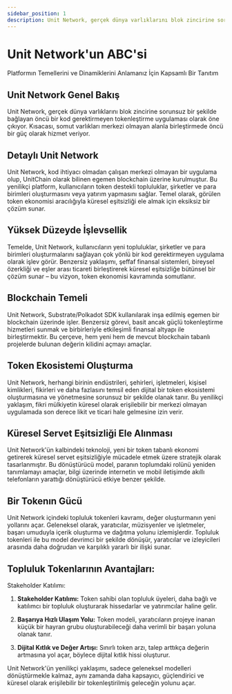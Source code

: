 ```yaml
---
sidebar_position: 1
description: Unit Network, gerçek dünya varlıklarını blok zincirine sorunsuz bir şekilde bağlayan öncü bir kod gerektirmeyen tokenleştirme uygulaması olarak öne çıkıyor. Kısacası, somut varlıkları merkezi olmayan alanla birleştirmede öncü bir güç olarak hizmet veriyor.
---
```


# Unit Network'un ABC'si

Platformın Temellerini ve Dinamiklerini Anlamanız İçin Kapsamlı Bir Tanıtım

## Unit Network Genel Bakış

Unit Network, gerçek dünya varlıklarını blok zincirine sorunsuz bir şekilde bağlayan öncü bir kod gerektirmeyen tokenleştirme uygulaması olarak öne çıkıyor. Kısacası, somut varlıkları merkezi olmayan alanla birleştirmede öncü bir güç olarak hizmet veriyor.

## Detaylı Unit Network

Unit Network, kod ihtiyacı olmadan çalışan merkezi olmayan bir uygulama olup, UnitChain olarak bilinen egemen blockchain üzerine kurulmuştur. Bu yenilikçi platform, kullanıcıların token destekli topluluklar, şirketler ve para birimleri oluşturmasını veya yatırım yapmasını sağlar. Temel olarak, görülen token ekonomisi aracılığıyla küresel eşitsizliği ele almak için eksiksiz bir çözüm sunar.

## Yüksek Düzeyde İşlevsellik

Temelde, Unit Network, kullanıcıların yeni topluluklar, şirketler ve para birimleri oluşturmalarını sağlayan çok yönlü bir kod gerektirmeyen uygulama olarak işlev görür. Benzersiz yaklaşımı, şeffaf finansal sistemleri, bireysel özerkliği ve eşler arası ticareti birleştirerek küresel eşitsizliğe bütünsel bir çözüm sunar – bu vizyon, token ekonomisi kavramında somutlanır.

## Blockchain Temeli

Unit Network, Substrate/Polkadot SDK kullanılarak inşa edilmiş egemen bir blockchain üzerinde işler. Benzersiz görevi, basit ancak güçlü tokenleştirme hizmetleri sunmak ve birbirleriyle etkileşimli finansal altyapı ile birleştirmektir. Bu çerçeve, hem yeni hem de mevcut blockchain tabanlı projelerde bulunan değerin kilidini açmayı amaçlar.

## Token Ekosistemi Oluşturma

Unit Network, herhangi birinin endüstrileri, şehirleri, işletmeleri, kişisel kimlikleri, fikirleri ve daha fazlasını temsil eden dijital bir token ekosistemi oluşturmasına ve yönetmesine sorunsuz bir şekilde olanak tanır. Bu yenilikçi yaklaşım, fikri mülkiyetin küresel olarak erişilebilir bir merkezi olmayan uygulamada son derece likit ve ticari hale gelmesine izin verir.

## Küresel Servet Eşitsizliği Ele Alınması

Unit Network'ün kalbindeki teknoloji, yeni bir token tabanlı ekonomi getirerek küresel servet eşitsizliğiyle mücadele etmek üzere stratejik olarak tasarlanmıştır. Bu dönüştürücü model, paranın toplumdaki rolünü yeniden tanımlamayı amaçlar, bilgi üzerinde internetin ve mobil iletişimde akıllı telefonların yarattığı dönüştürücü etkiye benzer şekilde.

## Bir Tokenın Gücü

Unit Network içindeki topluluk tokenleri kavramı, değer oluşturmanın yeni yollarını açar. Geleneksel olarak, yaratıcılar, müzisyenler ve işletmeler, başarı umuduyla içerik oluşturma ve dağıtma yolunu izlemişlerdir. Topluluk tokenleri ile bu model devrimci bir şekilde dönüşür, yaratıcılar ve izleyicileri arasında daha doğrudan ve karşılıklı yararlı bir ilişki sunar.

## Topluluk Tokenlarının Avantajları:

Stakeholder Katılımı:

1. **Stakeholder Katılımı:**
   Token sahibi olan topluluk üyeleri, daha bağlı ve katılımcı bir topluluk oluşturarak hissedarlar ve yatırımcılar haline gelir.

2. **Başarıya Hızlı Ulaşım Yolu:**
   Token modeli, yaratıcıların projeye inanan küçük bir hayran grubu oluşturabileceği daha verimli bir başarı yoluna olanak tanır.

3. **Dijital Kıtlık ve Değer Artışı:**
   Sınırlı token arzı, talep arttıkça değerin artmasına yol açar, böylece dijital kıtlık hissi oluşturur.

Unit Network'ün yenilikçi yaklaşımı, sadece geleneksel modelleri dönüştürmekle kalmaz, aynı zamanda daha kapsayıcı, güçlendirici ve küresel olarak erişilebilir bir tokenleştirilmiş geleceğin yolunu açar.
